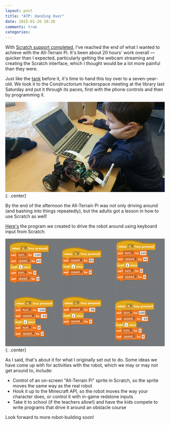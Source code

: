 ```yaml
---
layout: post
title: "ATP: Handing Over"
date: 2015-01-26 20:28
comments: true
categories:
---
```


With [Scratch support completed](./atp-starting-from-scratch), I've reached the end of what I wanted to achieve with the All-Terrain Pi. It's been about 20 hours' work overall &mdash; quicker than I expected, particularly getting the webcam streaming and creating the Scratch interface, which I thought would be a lot more painful than they were.

Just like the [tank](../raspberry-tank) before it, it's time to hand this toy over to a seven-year-old. We took it to the Constructorium hackerspace meeting at the library last Saturday and put it through its paces, first with the phone controls and then by programming it.

![Programming the robot in Scratch](/hardware/atp/53.jpg){: .center}

By the end of the afternoon the All-Terrain Pi was not only driving around (and bashing into things repeatedly), but the adults got a lesson in how to use Scratch as well!

[Here's](https://github.com/ianrenton/All-Terrain-Pi/raw/master/home/pi/Documents/Scratch%20Projects/Car%201.sb) the program we created to drive the robot around using keyboard input from Scratch:

![Keyboard control in Scratch](/hardware/atp/52.png){: .center}

As I said, that's about it for what I originally set out to do. Some ideas we have come up with for activities with the robot, which we may or may not get around to, include:

* Control of an on-screen "All-Terrain Pi" sprite in Scratch, so the sprite moves the same way as the real robot
* Hook it up to the Minecraft API, so the robot moves the way your character does, or control it with in-game redstone inputs
* Take it to school (if the teachers allow!) and have the kids compete to write programs that drive it around an obstacle course

Look forward to more robot-building soon!
